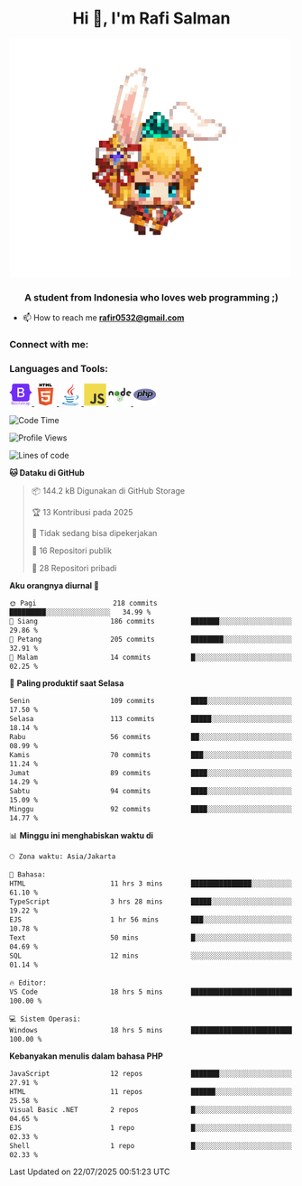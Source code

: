 <h1 align="center">Hi 👋, I'm Rafi Salman</h1>
<img src="img/lp.gif" /> 
<h3 align="center">A student from Indonesia who loves web programming ;)</h3>

- 📫 How to reach me **rafir0532@gmail.com**

<h3 align="left">Connect with me:</h3>
<p align="left">
</p>

<h3 align="left">Languages and Tools:</h3>
<p align="left"> <a href="https://getbootstrap.com" target="_blank" rel="noreferrer"> <img src="https://raw.githubusercontent.com/devicons/devicon/master/icons/bootstrap/bootstrap-plain-wordmark.svg" alt="bootstrap" width="40" height="40"/> </a> <a href="https://www.w3.org/html/" target="_blank" rel="noreferrer"> <img src="https://raw.githubusercontent.com/devicons/devicon/master/icons/html5/html5-original-wordmark.svg" alt="html5" width="40" height="40"/> </a> <a href="https://www.java.com" target="_blank" rel="noreferrer"> <img src="https://raw.githubusercontent.com/devicons/devicon/master/icons/java/java-original.svg" alt="java" width="40" height="40"/> </a> <a href="https://developer.mozilla.org/en-US/docs/Web/JavaScript" target="_blank" rel="noreferrer"> <img src="https://raw.githubusercontent.com/devicons/devicon/master/icons/javascript/javascript-original.svg" alt="javascript" width="40" height="40"/> </a> <a href="https://nodejs.org" target="_blank" rel="noreferrer"> <img src="https://raw.githubusercontent.com/devicons/devicon/master/icons/nodejs/nodejs-original-wordmark.svg" alt="nodejs" width="40" height="40"/> </a> <a href="https://www.php.net" target="_blank" rel="noreferrer"> <img src="https://raw.githubusercontent.com/devicons/devicon/master/icons/php/php-original.svg" alt="php" width="40" height="40"/> </a> </p>

<!--START_SECTION:waka-->
![Code Time](http://img.shields.io/badge/Code%20Time-531%20hrs%2027%20mins-blue)

![Profile Views](http://img.shields.io/badge/Profil%20dilihat-0-blue)

![Lines of code](https://img.shields.io/badge/Sejak%20Hello%20World%20aku%20telah%20menulis-1.8%20million%20baris%20kode-blue)

**🐱 Dataku di GitHub** 

> 📦 144.2 kB Digunakan di GitHub Storage 
 > 
> 🏆 13 Kontribusi pada 2025
 > 
> 🚫 Tidak sedang bisa dipekerjakan
 > 
> 📜 16 Repositori publik 
 > 
> 🔑 28 Repositori pribadi 
 > 
**Aku orangnya diurnal 🐤** 

```text
🌞 Pagi                   218 commits         █████████░░░░░░░░░░░░░░░░   34.99 % 
🌆 Siang                  186 commits         ███████░░░░░░░░░░░░░░░░░░   29.86 % 
🌃 Petang                 205 commits         ████████░░░░░░░░░░░░░░░░░   32.91 % 
🌙 Malam                  14 commits          █░░░░░░░░░░░░░░░░░░░░░░░░   02.25 % 
```
📅 **Paling produktif saat Selasa** 

```text
Senin                    109 commits         ████░░░░░░░░░░░░░░░░░░░░░   17.50 % 
Selasa                   113 commits         █████░░░░░░░░░░░░░░░░░░░░   18.14 % 
Rabu                     56 commits          ██░░░░░░░░░░░░░░░░░░░░░░░   08.99 % 
Kamis                    70 commits          ███░░░░░░░░░░░░░░░░░░░░░░   11.24 % 
Jumat                    89 commits          ████░░░░░░░░░░░░░░░░░░░░░   14.29 % 
Sabtu                    94 commits          ████░░░░░░░░░░░░░░░░░░░░░   15.09 % 
Minggu                   92 commits          ████░░░░░░░░░░░░░░░░░░░░░   14.77 % 
```


📊 **Minggu ini menghabiskan waktu di** 

```text
🕑︎ Zona waktu: Asia/Jakarta

💬 Bahasa: 
HTML                     11 hrs 3 mins       ███████████████░░░░░░░░░░   61.10 % 
TypeScript               3 hrs 28 mins       █████░░░░░░░░░░░░░░░░░░░░   19.22 % 
EJS                      1 hr 56 mins        ███░░░░░░░░░░░░░░░░░░░░░░   10.78 % 
Text                     50 mins             █░░░░░░░░░░░░░░░░░░░░░░░░   04.69 % 
SQL                      12 mins             ░░░░░░░░░░░░░░░░░░░░░░░░░   01.14 % 

🔥 Editor: 
VS Code                  18 hrs 5 mins       █████████████████████████   100.00 % 

💻 Sistem Operasi: 
Windows                  18 hrs 5 mins       █████████████████████████   100.00 % 
```

**Kebanyakan menulis dalam bahasa PHP** 

```text
JavaScript               12 repos            ███████░░░░░░░░░░░░░░░░░░   27.91 % 
HTML                     11 repos            ██████░░░░░░░░░░░░░░░░░░░   25.58 % 
Visual Basic .NET        2 repos             █░░░░░░░░░░░░░░░░░░░░░░░░   04.65 % 
EJS                      1 repo              █░░░░░░░░░░░░░░░░░░░░░░░░   02.33 % 
Shell                    1 repo              █░░░░░░░░░░░░░░░░░░░░░░░░   02.33 % 
```




 Last Updated on 22/07/2025 00:51:23 UTC
<!--END_SECTION:waka-->
